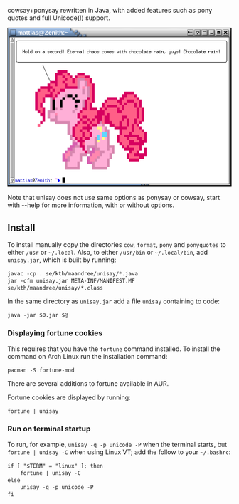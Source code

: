 cowsay+ponysay rewritten in Java, with added features such as
pony quotes and full Unicode(!) support.


![screenshot](https://github.com/maandree/unisay/raw/master/screenshot.png)


Note that unisay does not use same options as ponysay or cowsay,
start with --help for more information, with or without options.

Install
-------

To install manually copy the directories `cow`, `format`, `pony` and `ponyquotes` to either `/usr` or `~/.local`. Also, to either `/usr/bin` or `~/.local/bin`, add `unisay.jar`, which is built by running:

    javac -cp . se/kth/maandree/unisay/*.java
    jar -cfm unisay.jar META-INF/MANIFEST.MF se/kth/maandree/unisay/*.class

In the same directory as `unisay.jar` add a file `unisay` containing to code:

    java -jar $0.jar $@

### Displaying fortune cookies

This requires that you have the `fortune` command installed.
To install the command on Arch Linux run the installation command:

    pacman -S fortune-mod

There are several additions to fortune available in AUR.

Fortune cookies are displayed by running:

    fortune | unisay

### Run on terminal startup

To run, for example, `unisay -q -p unicode -P` when the terminal starts,
but `fortune | unisay -C` when using Linux VT; add the follow to your `~/.bashrc`:

    if [ "$TERM" = "linux" ]; then
        fortune | unisay -C
    else
        unisay -q -p unicode -P
    fi

